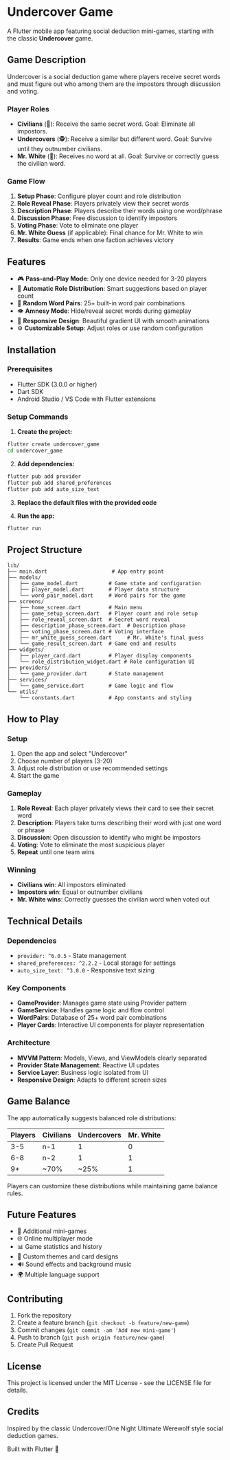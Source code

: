 # Undercover Game

A Flutter mobile app featuring social deduction mini-games, starting with the classic **Undercover** game.

## Game Description

Undercover is a social deduction game where players receive secret words and must figure out who among them are the impostors through discussion and voting.

### Player Roles

- **Civilians** (👥): Receive the same secret word. Goal: Eliminate all impostors.
- **Undercovers** (🕵️): Receive a similar but different word. Goal: Survive until they outnumber civilians.
- **Mr. White** (👤): Receives no word at all. Goal: Survive or correctly guess the civilian word.

### Game Flow

1. **Setup Phase**: Configure player count and role distribution
2. **Role Reveal Phase**: Players privately view their secret words
3. **Description Phase**: Players describe their words using one word/phrase
4. **Discussion Phase**: Free discussion to identify impostors
5. **Voting Phase**: Vote to eliminate one player
6. **Mr. White Guess** (if applicable): Final chance for Mr. White to win
7. **Results**: Game ends when one faction achieves victory

## Features

- 🎮 **Pass-and-Play Mode**: Only one device needed for 3-20 players
- 🎲 **Automatic Role Distribution**: Smart suggestions based on player count
- 🔀 **Random Word Pairs**: 25+ built-in word pair combinations
- 👁️ **Amnesy Mode**: Hide/reveal secret words during gameplay
- 📱 **Responsive Design**: Beautiful gradient UI with smooth animations
- ⚙️ **Customizable Setup**: Adjust roles or use random configuration

## Installation

### Prerequisites
- Flutter SDK (3.0.0 or higher)
- Dart SDK
- Android Studio / VS Code with Flutter extensions

### Setup Commands

1. **Create the project:**
```bash
flutter create undercover_game
cd undercover_game
```

2. **Add dependencies:**
```bash
flutter pub add provider
flutter pub add shared_preferences  
flutter pub add auto_size_text
```

3. **Replace the default files with the provided code**

4. **Run the app:**
```bash
flutter run
```

## Project Structure

```
lib/
├── main.dart                     # App entry point
├── models/
│   ├── game_model.dart          # Game state and configuration
│   ├── player_model.dart        # Player data structure
│   └── word_pair_model.dart     # Word pairs for the game
├── screens/
│   ├── home_screen.dart         # Main menu
│   ├── game_setup_screen.dart   # Player count and role setup
│   ├── role_reveal_screen.dart  # Secret word reveal
│   ├── description_phase_screen.dart  # Description phase
│   ├── voting_phase_screen.dart # Voting interface
│   ├── mr_white_guess_screen.dart     # Mr. White's final guess
│   └── game_result_screen.dart  # Game end and results
├── widgets/
│   ├── player_card.dart         # Player display components
│   └── role_distribution_widget.dart # Role configuration UI
├── providers/
│   └── game_provider.dart       # State management
├── services/
│   └── game_service.dart        # Game logic and flow
└── utils/
    └── constants.dart           # App constants and styling
```

## How to Play

### Setup
1. Open the app and select "Undercover"
2. Choose number of players (3-20)
3. Adjust role distribution or use recommended settings
4. Start the game

### Gameplay
1. **Role Reveal**: Each player privately views their card to see their secret word
2. **Description**: Players take turns describing their word with just one word or phrase
3. **Discussion**: Open discussion to identify who might be impostors
4. **Voting**: Vote to eliminate the most suspicious player
5. **Repeat** until one team wins

### Winning
- **Civilians win**: All impostors eliminated
- **Impostors win**: Equal or outnumber civilians  
- **Mr. White wins**: Correctly guesses the civilian word when voted out

## Technical Details

### Dependencies
- `provider: ^6.0.5` - State management
- `shared_preferences: ^2.2.2` - Local storage for settings
- `auto_size_text: ^3.0.0` - Responsive text sizing

### Key Components
- **GameProvider**: Manages game state using Provider pattern
- **GameService**: Handles game logic and flow control
- **WordPairs**: Database of 25+ word pair combinations
- **Player Cards**: Interactive UI components for player representation

### Architecture
- **MVVM Pattern**: Models, Views, and ViewModels clearly separated
- **Provider State Management**: Reactive UI updates
- **Service Layer**: Business logic isolated from UI
- **Responsive Design**: Adapts to different screen sizes

## Game Balance

The app automatically suggests balanced role distributions:

| Players | Civilians | Undercovers | Mr. White |
|---------|-----------|-------------|-----------|
| 3-5     | n-1       | 1           | 0         |
| 6-8     | n-2       | 1           | 1         |
| 9+      | ~70%      | ~25%        | 1         |

Players can customize these distributions while maintaining game balance rules.

## Future Features

- 🎯 Additional mini-games
- 🌐 Online multiplayer mode  
- 📊 Game statistics and history
- 🎨 Custom themes and card designs
- 🔊 Sound effects and background music
- 🌍 Multiple language support

## Contributing

1. Fork the repository
2. Create a feature branch (`git checkout -b feature/new-game`)
3. Commit changes (`git commit -am 'Add new mini-game'`)
4. Push to branch (`git push origin feature/new-game`)
5. Create Pull Request

## License

This project is licensed under the MIT License - see the LICENSE file for details.

## Credits

Inspired by the classic Undercover/One Night Ultimate Werewolf style social deduction games.

Built with Flutter 💙